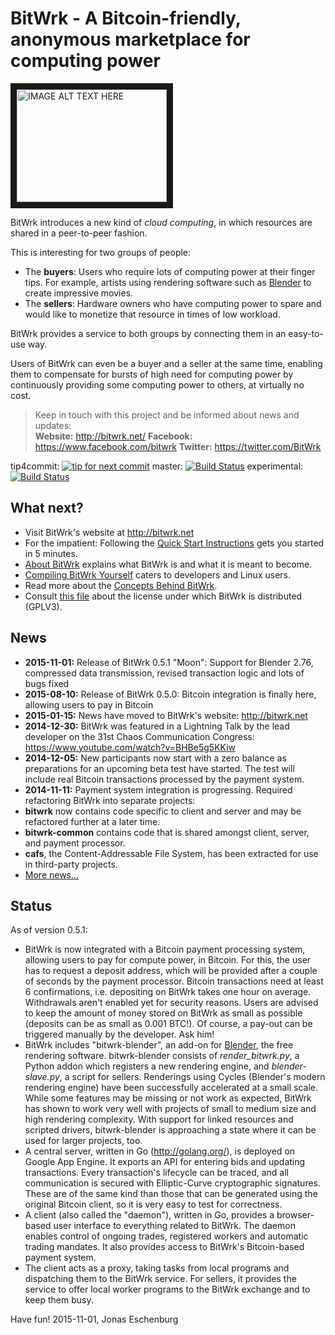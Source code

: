 BitWrk - A Bitcoin-friendly, anonymous marketplace for computing power
======================================================================

<a href="http://www.youtube.com/watch?feature=player_embedded&v=BHBe5g5KKiw"
   target="_blank"><img src="http://img.youtube.com/vi/BHBe5g5KKiw/0.jpg" 
   alt="IMAGE ALT TEXT HERE" width="240" height="180" border="10" /></a>

BitWrk introduces a new kind of _cloud computing_, in which resources are shared in a peer-to-peer
fashion.

This is interesting for two groups of people:
- The **buyers**: Users who require lots of computing power at their finger tips.
  For example, artists using rendering software such as [Blender](http://blender.org)
  to create impressive movies.
- The **sellers**: Hardware owners who have computing power to spare and would like to
  monetize that resource in times of low workload.
  
BitWrk provides a service to both groups by connecting them in an easy-to-use way.

Users of BitWrk can even be a buyer and a seller at the same time, enabling them to compensate for
bursts of high need for computing power by continuously providing some computing power to others, at
virtually no cost.

> Keep in touch with this project and be informed about news and updates:<br>
> **Website:** http://bitwrk.net/
> **Facebook:** https://www.facebook.com/bitwrk
> **Twitter:** https://twitter.com/BitWrk

tip4commit: [![tip for next commit](http://tip4commit.com/projects/541.svg)](http://tip4commit.com/projects/541)
master: [![Build Status](https://travis-ci.org/indyjo/bitwrk.svg?branch=master)](https://travis-ci.org/indyjo/bitwrk)
experimental: [![Build Status](https://travis-ci.org/indyjo/bitwrk.svg?branch=experimental)](https://travis-ci.org/indyjo/bitwrk)

What next?
----------
- Visit BitWrk's website at http://bitwrk.net
- For the impatient: Following the [Quick Start Instructions](QUICKSTART.md) gets you
  started in 5 minutes.
- [About BitWrk](ABOUT.md) explains what BitWrk is and what it is meant to become.
- [Compiling BitWrk Yourself](COMPILING.md) caters to developers and Linux users.
- Read more about the [Concepts Behind BitWrk](documentation/CONCEPTS.md).
- Consult [this file](COPYING) about the license under which BitWrk is distributed (GPLV3).


News
----
  - **2015-11-01:** Release of BitWrk 0.5.1 "Moon": Support for Blender 2.76,
  compressed data transmission, revised transaction logic and lots of bugs fixed
  - **2015-08-10:** Release of BitWrk 0.5.0: Bitcoin integration is finally here, allowing
  users to pay in Bitcoin
  - **2015-01-15:** News have moved to BitWrk's website: http://bitwrk.net
  - **2014-12-30:** BitWrk was featured in a Lightning Talk by the lead developer on the
  31st Chaos Communication Congress: https://www.youtube.com/watch?v=BHBe5g5KKiw
  - **2014-12-05:** New participants now start with a zero balance as preparations for an upcoming
  beta test have started. The test will include real Bitcoin transactions processed by the
  payment system.
  - **2014-11-11:** Payment system integration is progressing. Required refactoring BitWrk into
  separate projects:
  - **bitwrk** now contains code specific to client and server and may be refactored further at
  a later time.
  - **bitwrk-common** contains code that is shared amongst client, server, and payment processor.
  - **cafs**, the Content-Addressable File System, has been extracted for use in third-party projects.
- [More news...](NEWS.md)

Status
------

As of version 0.5.1:
- BitWrk is now integrated with a Bitcoin payment processing system, allowing users to pay for
  compute power, in Bitcoin. For this, the user has to request a deposit address, which will
  be provided after a couple of seconds by the payment processor. Bitcoin transactions need at
  least 6 confirmations, i.e. depositing on BitWrk takes one hour on average. Withdrawals aren't
  enabled yet for security reasons. Users are advised to keep the amount of money stored on BitWrk
  as small as possible (deposits can be as small as 0.001 BTC!). Of course, a pay-out can be
  triggered manually by the developer. Ask him!
- BitWrk includes "bitwrk-blender", an add-on for [Blender](http://blender.org), the free
  rendering software.
  bitwrk-blender consists of *render_bitwrk.py*, a Python addon which registers
  a new rendering engine, and *blender-slave.py*, a script for sellers.
  Renderings using Cycles (Blender's modern rendering engine) have been successfully accelerated
  at a small scale. While some features may be missing or not work as expected, BitWrk has shown
  to work very well with projects of small to medium size and high rendering complexity. With support
  for linked resources and scripted drivers, bitwrk-blender is approaching a state where it can be
  used for larger projects, too. 
- A central server, written in Go (http://golang.org/), is deployed on Google App Engine.
  It exports an API for entering bids and updating transactions. Every transaction's lifecycle can
  be traced, and all communication is secured with Elliptic-Curve cryptographic
  signatures. These are of the same kind than those that can be generated using
  the original Bitcoin client, so it is very easy to test for correctness.
- A client (also called the "daemon"), written in Go, provides a browser-based user interface to
  everything related to BitWrk. The daemon enables control of ongoing trades, registered workers
  and automatic trading mandates. It also provides access to BitWrk's Bitcoin-based payment system.
- The client acts as a proxy, taking tasks from
  local programs and dispatching them to the BitWrk service. For sellers, it
  provides the service to offer local worker programs to the BitWrk
  exchange and to keep them busy.

Have fun!
2015-11-01, Jonas Eschenburg
